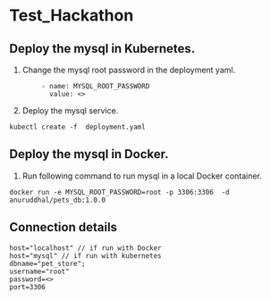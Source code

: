 # Test_Hackathon

## Deploy the mysql in Kubernetes.
1. Change the mysql root password in the deployment yaml.
```
        - name: MYSQL_ROOT_PASSWORD
          value: <>
```
2. Deploy the mysql service.
```
kubectl create -f  deployment.yaml
```

## Deploy the mysql in Docker.

1. Run following command to run mysql in a local Docker container.

```
docker run -e MYSQL_ROOT_PASSWORD=root -p 3306:3306  -d anuruddhal/pets_db:1.0.0
```

## Connection details
```
host="localhost" // if run with Docker
host="mysql" // if run with kubernetes
dbname="pet_store";
username="root"
password=<>
port=3306
```
